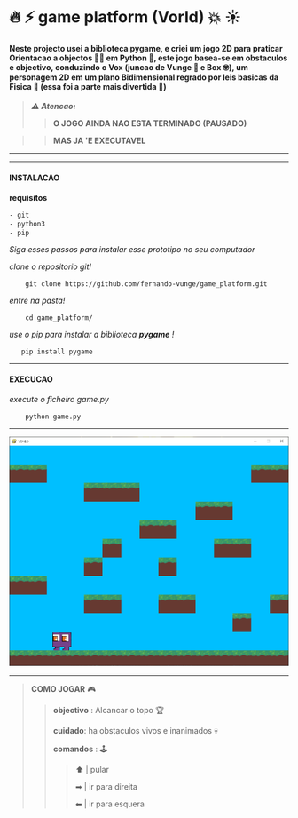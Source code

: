 # 🔥 ⚡ game platform (Vorld) 💥 ☀

#### Neste projecto usei a biblioteca pygame, e criei um jogo 2D para praticar Orientacao a objectos 👌🏿 em Python 🐍, este jogo basea-se em obstaculos e objectivo, conduzindo o Vox (juncao de Vunge 🥴 e Box 🤓), um personagem 2D em um plano Bidimensional regrado por leis basicas da Fisica 🍎 (essa foi a parte mais divertida 💙)

>***⚠ Atencao:***
>>**O JOGO AINDA NAO ESTA TERMINADO (PAUSADO)**

>>**MAS JA 'E EXECUTAVEL**

---

---

#### INSTALACAO

**requisitos**
    
    - git
    - python3
    - pip 

*Siga esses passos para instalar esse prototipo no seu computador*

*clone o repositorio git!*

```
    git clone https://github.com/fernando-vunge/game_platform.git
```

*entre na pasta!*

```
    cd game_platform/
```
*use o pip para instalar a biblioteca ***pygame*** !*

```
   pip install pygame
```


---

#### EXECUCAO

*execute o ficheiro game.py*

```
    python game.py
```
---

![Prototipo](/assets/captura.png)

---

>**COMO JOGAR** 🎮
>
>
>> **objectivo** : Alcancar o topo 🏆
>>
>> **cuidado**: ha obstaculos vivos e inanimados 💀
>>
>> **comandos** : 🕹
>>
>>
>>> ⬆ | pular
>>>
>>> ➡ | ir para direita
>>>
>>> ⬅ | ir para esquera

